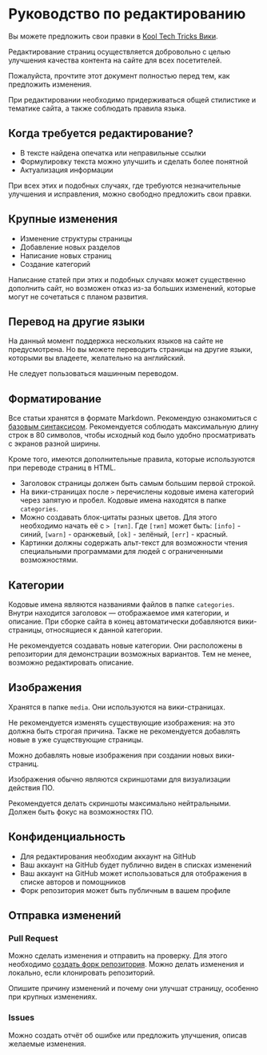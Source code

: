 # Руководство по редактированию

Вы можете предложить свои правки в
[Kool Tech Tricks Вики](https://kooltechtricks.neocities.org).

Редактирование страниц осуществляется добровольно с целью улучшения качества
контента на сайте для всех посетителей.

Пожалуйста, прочтите этот документ полностью перед тем, как
предложить изменения.

При редактировании необходимо придерживаться общей стилистике и тематике сайта,
а также соблюдать правила языка.

## Когда требуется редактирование?

- В тексте найдена опечатка или неправильные ссылки
- Формулировку текста можно улучшить и сделать более понятной
- Актуализация информации

При всех этих и подобных случаях, где требуются незначительные улучшения и
исправления, можно свободно предложить свои правки.

## Крупные изменения

- Изменение структуры страницы
- Добавление новых разделов
- Написание новых страниц
- Создание категорий

Написание статей при этих и подобных случаях может существенно дополнить
сайт, но возможен отказ из-за больших изменений, которые могут не сочетаться
с планом развития.

## Перевод на другие языки

На данный момент поддержка нескольких языков на сайте не предусмотрена. Но вы
можете переводить страницы на другие языки, которыми вы владеете, желательно
на английский.

Не следует пользоваться машинным переводом.

## Форматирование

Все статьи хранятся в формате Markdown. Рекомендую ознакомиться с
[базовым синтаксисом](https://www.markdownguide.org/basic-syntax).
Рекомендуется соблюдать максимальную длину строк в 80 символов, чтобы исходный
код было удобно просматривать с экранов разной ширины.

Кроме того, имеются дополнительные правила, которые используются при переводе
страниц в HTML.

- Заголовок страницы должен быть самым большим первой строкой.
- На вики-страницах после `>` перечислены кодовые имена категорий через
запятую и пробел. Кодовые имена находятся в папке `categories`.
- Можно создавать блок-цитаты разных цветов. Для этого необходимо начать её с
`> [тип]`. Где `[тип]` может быть: `[info]` - синий, `[warn]` - оранжевый,
`[ok]` - зелёный, `[err]` - красный.
- Картинки должны содержать альт-текст для возможности чтения специальными
программами для людей с ограниченными возможностями.

## Категории

Кодовые имена являются названиями файлов в папке `categories`. Внутри находится
заголовок — отображаемое имя категории, и описание.
При сборке сайта в конец автоматически добавляются вики-страницы, относящиеся
к данной категории.

Не рекомендуется создавать новые категории. Они расположены в репозитории для
демонстрации возможных вариантов. Тем не менее, возможно редактировать описание.

## Изображения

Хранятся в папке `media`. Они используются на вики-страницах.

Не рекомендуется изменять существующие изображения: на это должна быть строгая
причина. Также не рекомендуется добавлять новые в уже существующие
страницы.

Можно добавлять новые изображения при создании новых вики-страниц.

Изображения обычно являются скриншотами для визуализации действия ПО.

Рекомендуется делать скриншоты максимально нейтральными. Должен быть фокус на
возможностях ПО.

## Конфиденциальность

- Для редактирования необходим аккаунт на GitHub
- Ваш аккаунт на GitHub будет публично виден в списках изменений
- Ваш аккаунт на GitHub может использоваться для отображения в списке авторов
и помощников
- Форк репозитория может быть публичным в вашем профиле

## Отправка изменений

### Pull Request

Можно сделать изменения и отправить на проверку. Для этого необходимо
[создать форк репозитория](https://docs.github.com/en/get-started/quickstart/fork-a-repo).
Можно делать изменения и локально, если клонировать репозиторий.

Опишите причину изменений и почему они улучшат страницу, особенно при крупных
изменениях.

### Issues

Можно создать отчёт об ошибке или предложить улучшения, описав желаемые изменения.
